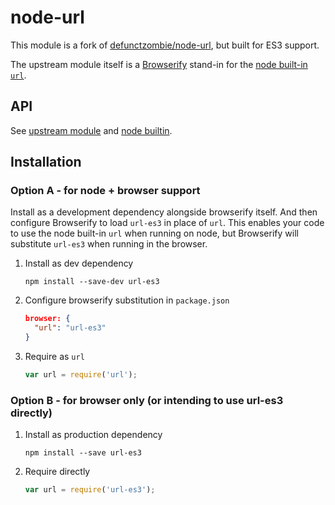 # node-url

This module is a fork of [defunctzombie/node-url](https://github.com/defunctzombie/node-url), but built for ES3 support.

The upstream module itself is a [Browserify](http://browserify.org/) stand-in for the [node built-in `url`](https://nodejs.org/api/url.html).

## API

See [upstream module](https://github.com/defunctzombie/node-url) and [node builtin](https://nodejs.org/api/url.html).

## Installation

### Option A - for node + browser support

Install as a development dependency alongside browserify itself. And then configure Browserify to load `url-es3` in place of `url`.
This enables your code to use the node built-in `url` when running on node, but Browserify will substitute `url-es3` when running in the browser.

1. Install as dev dependency
    ``` shell
    npm install --save-dev url-es3
    ```
    
2. Configure browserify substitution in `package.json`
    ``` json
    browser: {
      "url": "url-es3"
    }
    ```
    
3. Require as `url`
    ``` javascript
    var url = require('url');
    ```

### Option B - for browser only (or intending to use url-es3 directly)

1. Install as production dependency
    ```` shell
    npm install --save url-es3
    ````

2. Require directly
    ```` javascript
    var url = require('url-es3');
    ````
